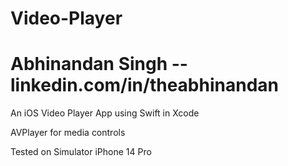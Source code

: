 # Video-Player
# Abhinandan Singh -- linkedin.com/in/theabhinandan

An iOS Video Player App using Swift in Xcode 

AVPlayer for media controls 

Tested on Simulator iPhone 14 Pro
